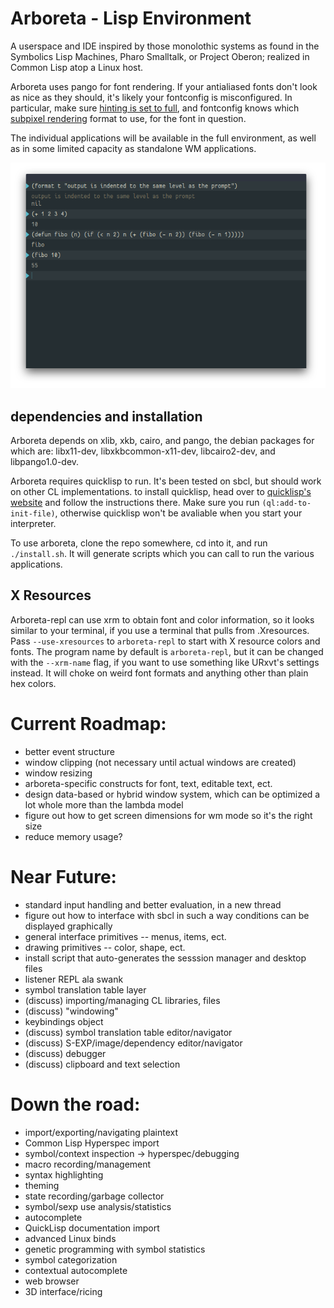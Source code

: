 # Arboreta - Lisp Environment

A userspace and IDE inspired by those monolothic systems as found in the Symbolics Lisp Machines, 
Pharo Smalltalk, or Project Oberon; realized in Common Lisp atop a Linux host.

Arboreta uses pango for font rendering. If your antialiased fonts don't look as nice as they should,
it's likely your fontconfig is misconfigured. In particular, make sure 
[hinting is set to full](https://wiki.archlinux.org/index.php/Font_Configuration#Hinting), 
and fontconfig knows which 
[subpixel rendering](https://wiki.archlinux.org/index.php/Font_Configuration#Subpixel_rendering)
format to use, for the font in question.

The individual applications will be available in the full environment, 
as well as in some limited capacity as standalone WM applications.

![scrot](https://raw.githubusercontent.com/Arboreta/arboreta-core/master/repl.png)

## dependencies and installation

Arboreta depends on xlib, xkb, cairo, and pango, the debian packages for which are: libx11-dev, libxkbcommon-x11-dev, libcairo2-dev, and libpango1.0-dev.

Arboreta requires quicklisp to run. It's been tested on sbcl, but should work on other CL implementations.
to install quicklisp, head over to [quicklisp's website](https://www.quicklisp.org/beta/) and follow the instructions there.
Make sure you run `(ql:add-to-init-file)`, otherwise quicklisp won't be avaliable when you start your interpreter.

To use arboreta, clone the repo somewhere, cd into it, and run `./install.sh`. It will generate scripts which you can call
to run the various applications.

## X Resources

Arboreta-repl can use xrm to obtain font and color information, so it looks similar to your terminal, if you use a terminal that pulls from .Xresources.
Pass `--use-xresources` to `arboreta-repl` to start with X resource colors and fonts.
The program name by default is `arboreta-repl`, but it can be changed with the `--xrm-name` flag, if you want to use something like URxvt's settings instead.
It will choke on weird font formats and anything other than plain hex colors.

# Current Roadmap:

* better event structure
* window clipping (not necessary until actual windows are created)
* window resizing
* arboreta-specific constructs for font, text, editable text, ect.
* design data-based or hybrid window system, which can be optimized a lot whole more than the lambda model
* figure out how to get screen dimensions for wm mode so it's the right size
* reduce memory usage?

# Near Future:

* standard input handling and better evaluation, in a new thread
* figure out how to interface with sbcl in such a way conditions can be displayed graphically
* general interface primitives -- menus, items, ect.
* drawing primitives -- color, shape, ect.
* install script that auto-generates the sesssion manager and desktop files
* listener REPL ala swank
* symbol translation table layer
* (discuss) importing/managing CL libraries, files
* (discuss) "windowing"
* keybindings object
* (discuss) symbol translation table editor/navigator
* (discuss) S-EXP/image/dependency editor/navigator
* (discuss) debugger
* (discuss) clipboard and text selection

# Down the road:

* import/exporting/navigating plaintext
* Common Lisp Hyperspec import
* symbol/context inspection -> hyperspec/debugging
* macro recording/management
* syntax highlighting
* theming
* state recording/garbage collector
* symbol/sexp use analysis/statistics
* autocomplete
* QuickLisp documentation import
* advanced Linux binds
* genetic programming with symbol statistics
* symbol categorization
* contextual autocomplete
* web browser
* 3D interface/ricing

